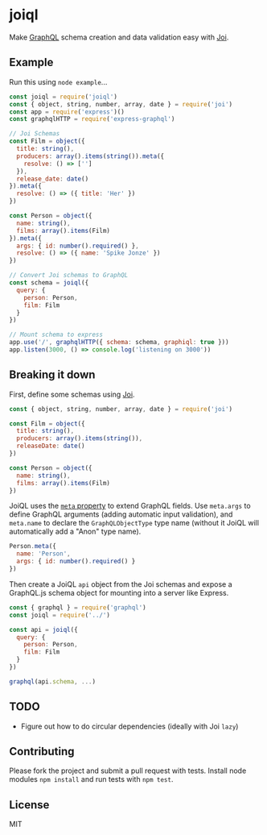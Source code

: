 # joiql

Make [GraphQL](http://graphql.org/) schema creation and data validation easy with [Joi](https://github.com/hapijs/joi).

## Example

Run this using `node example`...

````javascript
const joiql = require('joiql')
const { object, string, number, array, date } = require('joi')
const app = require('express')()
const graphqlHTTP = require('express-graphql')

// Joi Schemas
const Film = object({
  title: string(),
  producers: array().items(string()).meta({
    resolve: () => ['']
  }),
  release_date: date()
}).meta({
  resolve: () => ({ title: 'Her' })
})

const Person = object({
  name: string(),
  films: array().items(Film)
}).meta({
  args: { id: number().required() },
  resolve: () => ({ name: 'Spike Jonze' })
})

// Convert Joi schemas to GraphQL
const schema = joiql({
  query: {
    person: Person,
    film: Film
  }
})

// Mount schema to express
app.use('/', graphqlHTTP({ schema: schema, graphiql: true }))
app.listen(3000, () => console.log('listening on 3000'))
````

## Breaking it down

First, define some schemas using [Joi](https://github.com/hapijs/joi).

````javascript
const { object, string, number, array, date } = require('joi')

const Film = object({
  title: string(),
  producers: array().items(string()),
  releaseDate: date()
})

const Person = object({
  name: string(),
  films: array().items(Film)
})
````

JoiQL uses the [`meta` property](https://github.com/hapijs/joi/blob/v9.0.4/API.md#anymetameta) to extend GraphQL fields. Use `meta.args` to define GraphQL arguments (adding automatic
input validation), and `meta.name` to declare the `GraphQLObjectType` type name (without it JoiQL will automatically
add a "Anon<UID>" type name).

````javascript
Person.meta({
  name: 'Person',
  args: { id: number().required() }
})
````

Then create a JoiQL `api` object from the Joi schemas and expose a GraphQL.js schema object for mounting into a server like Express.

````javascript
const { graphql } = require('graphql')
const joiql = require('../')

const api = joiql({
  query: {
    person: Person,
    film: Film
  }
})

graphql(api.schema, ...)
````

## TODO

* Figure out how to do circular dependencies (ideally with Joi `lazy`)

## Contributing

Please fork the project and submit a pull request with tests. Install node modules `npm install` and run tests with `npm test`.

## License

MIT
